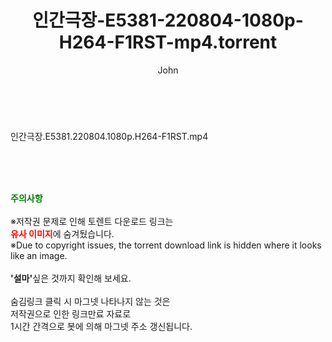 ﻿---
layout: post
title:  "인간극장-E5381-220804-1080p-H264-F1RST-mp4.torrent"
author: John
categories: [ 방송/음악 ]
tags: [  ]
image:  
description: "인간극장-E5381-220804-1080p-H264-F1RST-mp4 torrent 정보 공유"
toc: true
toc_sticky: true
---

<br>
<div class="view-img">
<a class="view_image" href="http://torrentmobile60.com/bbs/view_image.php?fn=%2Fdata%2Ffile%2Fmusic%2F3735182707_mClopTfs_b2a971816481c46aedc8ee96c8678862d5e06b24.jpg" target="_blank"><img alt="" class="img-tag" content="http://torrentmobile60.com/data/file/music/3735182707_mClopTfs_b2a971816481c46aedc8ee96c8678862d5e06b24.jpg" itemprop="image" src="http://torrentmobile60.com/data/file/music/3735182707_mClopTfs_b2a971816481c46aedc8ee96c8678862d5e06b24.jpg"/></a></div><div class="view-content" itemprop="description">
<p>인간극장.E5381.220804.1080p.H264-F1RST.mp4<br/></p> </div>
    
<br><br><br>
<p data-ke-size="size16"><b><span style="color: green;">주의사항</span></b><br /><br />※저작권 문제로 인해 토렌트 다운로드 링크는<br /><b><span style="color: red;">유사 이미지</span></b>에 숨겨뒀습니다.<br />※Due to copyright issues, the torrent download link is hidden where it looks like an image.<br /><br /><b>'설마'</b>싶은 것까지 확인해 보세요.<br /><br />숨김링크 클릭 시 마그넷 나타나지 않는 것은<br />저작권으로 인한 링크만료 자료로<br />1시간 간격으로 봇에 의해 마그넷 주소 갱신됩니다.</p>
